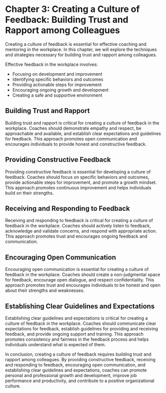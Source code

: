 Chapter 3: Creating a Culture of Feedback: Building Trust and Rapport among Colleagues
======================================================================================

Creating a culture of feedback is essential for effective coaching and mentoring in the workplace. In this chapter, we will explore the techniques and strategies necessary for building trust and rapport among colleagues.

Effective feedback in the workplace involves:

* Focusing on development and improvement
* Identifying specific behaviors and outcomes
* Providing actionable steps for improvement
* Encouraging ongoing growth and development
* Creating a safe and supportive environment

Building Trust and Rapport
--------------------------

Building trust and rapport is critical for creating a culture of feedback in the workplace. Coaches should demonstrate empathy and respect, be approachable and available, and establish clear expectations and guidelines for feedback. This approach promotes open communication and encourages individuals to provide honest and constructive feedback.

Providing Constructive Feedback
-------------------------------

Providing constructive feedback is essential for developing a culture of feedback. Coaches should focus on specific behaviors and outcomes, provide actionable steps for improvement, and promote a growth mindset. This approach promotes continuous improvement and helps individuals build on their strengths.

Receiving and Responding to Feedback
------------------------------------

Receiving and responding to feedback is critical for creating a culture of feedback in the workplace. Coaches should actively listen to feedback, acknowledge and validate concerns, and respond with appropriate action. This approach promotes trust and encourages ongoing feedback and communication.

Encouraging Open Communication
------------------------------

Encouraging open communication is essential for creating a culture of feedback in the workplace. Coaches should create a non-judgmental space for feedback, encourage open dialogue, and respect confidentiality. This approach promotes trust and encourages individuals to be honest and open about their strengths and weaknesses.

Establishing Clear Guidelines and Expectations
----------------------------------------------

Establishing clear guidelines and expectations is critical for creating a culture of feedback in the workplace. Coaches should communicate clear expectations for feedback, establish guidelines for providing and receiving feedback, and provide ongoing support and training. This approach promotes consistency and fairness in the feedback process and helps individuals understand what is expected of them.

In conclusion, creating a culture of feedback requires building trust and rapport among colleagues. By providing constructive feedback, receiving and responding to feedback, encouraging open communication, and establishing clear guidelines and expectations, coaches can promote personal and professional growth and development, improve job performance and productivity, and contribute to a positive organizational culture.
